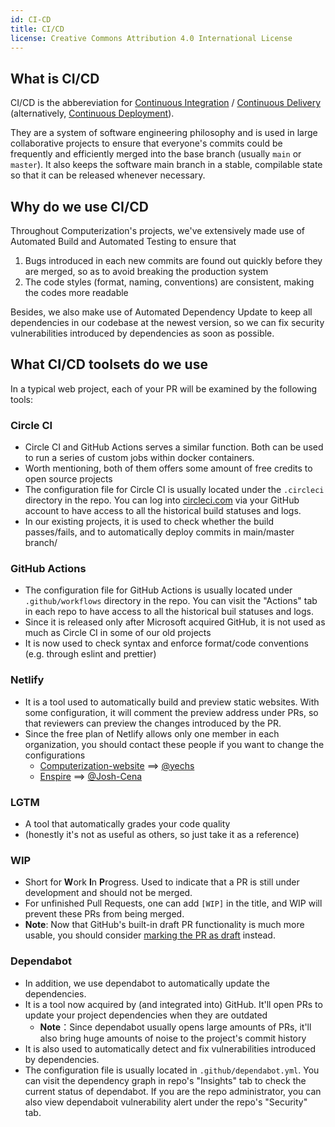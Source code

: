 ```yaml
---
id: CI-CD
title: CI/CD
license: Creative Commons Attribution 4.0 International License
---
```


## What is CI/CD

CI/CD is the abbereviation for [Continuous Integration](https://en.wikipedia.org/wiki/Continuous_integration) / [Continuous Delivery](https://en.wikipedia.org/wiki/Continuous_delivery) (alternatively, [Continuous Deployment](https://en.wikipedia.org/wiki/Continuous_deployment)).

They are a system of software engineering philosophy and is used in large collaborative projects to ensure that everyone's commits could be frequently and efficiently merged into the base branch (usually `main` or `master`). It also keeps the software main branch in a stable, compilable state so that it can be released whenever necessary.

<!-- TODO -->

## Why do we use CI/CD

Throughout Computerization's projects, we've extensively made use of Automated Build and Automated Testing to ensure that

1. Bugs introduced in each new commits are found out quickly before they are merged, so as to avoid breaking the production system
2. The code styles (format, naming, conventions) are consistent, making the codes more readable

Besides, we also make use of Automated Dependency Update to keep all dependencies in our codebase at the newest version, so we can fix security vulnerabilities introduced by dependencies as soon as possible.

<!-- TODO -->

## What CI/CD toolsets do we use

In a typical web project, each of your PR will be examined by the following tools:

### Circle CI

- Circle CI and GitHub Actions serves a similar function. Both can be used to run a series of custom jobs within docker containers.
- Worth mentioning, both of them offers some amount of free credits to open source projects
- The configuration file for Circle CI is usually located under the `.circleci` directory in the repo. You can log into [circleci.com](https://app.circleci.com) via your GitHub account to have access to all the historical build statuses and logs.
- In our existing projects, it is used to check whether the build passes/fails, and to automatically deploy commits in main/master branch/

### GitHub Actions

- The configuration file for GitHub Actions is usually located under `.github/workflows` directory in the repo. You can visit the "Actions" tab in each repo to have access to all the historical buil statuses and logs.
- Since it is released only after Microsoft acquired GitHub, it is not used as much as Circle CI in some of our old projects
- It is now used to check syntax and enforce format/code conventions (e.g. through eslint and prettier)

### Netlify

- It is a tool used to automatically build and preview static websites. With some configuration, it will comment the preview address under PRs, so that reviewers can preview the changes introduced by the PR.
- Since the free plan of Netlify allows only one member in each organization, you should contact these people if you want to change the configurations
  - [Computerization-website](https://github.com/Computerization/computerization.github.io) ==> [@yechs](https://github.com/yechs)
  - [Enspire](https://github.com/Computerization/Enspire) ==> [@Josh-Cena](https://github.com/Josh-Cena)

### LGTM

- A tool that automatically grades your code quality
- (honestly it's not as useful as others, so just take it as a reference)

### WIP

- Short for **W**ork **I**n **P**rogress. Used to indicate that a PR is still under development and should not be merged.
- For unfinished Pull Requests, one can add `[WIP]` in the title, and WIP will prevent these PRs from being merged.
- **Note**: Now that GitHub's built-in draft PR functionality is much more usable, you should consider [marking the PR as draft](https://github.blog/changelog/2020-04-08-convert-pull-request-to-draft/) instead.

### Dependabot

- In addition, we use dependabot to automatically update the dependencies.
- It is a tool now acquired by (and integrated into) GitHub. It'll open PRs to update your project dependencies when they are outdated
  - **Note**：Since dependabot usually opens large amounts of PRs, it'll also bring huge amounts of noise to the project's commit history
- It is also used to automatically detect and fix vulnerabilities introduced by dependencies.
- The configuration file is usually located in `.github/dependabot.yml`. You can visit the dependency graph in repo's "Insights" tab to check the current status of dependabot. If you are the repo administrator, you can also view dependaboit vulnerability alert under the repo's "Security" tab.

